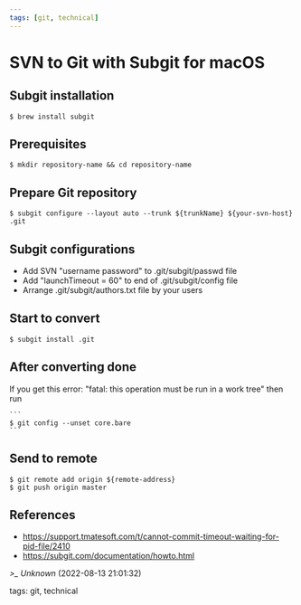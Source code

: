 ```yaml
---
tags: [git, technical]
---
```


# SVN to Git with Subgit for macOS

## Subgit installation  
```  
$ brew install subgit  
```

## Prerequisites  
```  
$ mkdir repository-name && cd repository-name  
```

## Prepare Git repository  
```  
$ subgit configure --layout auto --trunk ${trunkName} ${your-svn-host} .git  
```

## Subgit configurations
- Add SVN "username password" to .git/subgit/passwd file
- Add "launchTimeout = 60" to end of .git/subgit/config file
- Arrange .git/subgit/authors.txt file by your users

## Start to convert  
```  
$ subgit install .git  
```

## After converting done  
If you get this error: "fatal: this operation must be run in a work tree" then run

	```  
	$ git config --unset core.bare  
	```

## Send to remote  
```  
$ git remote add origin ${remote-address}  
$ git push origin master  
```

## References
- https://support.tmatesoft.com/t/cannot-commit-timeout-waiting-for-pid-file/2410
- https://subgit.com/documentation/howto.html

*>_ Unknown* (2022-08-13 21:01:32)

tags: git, technical

